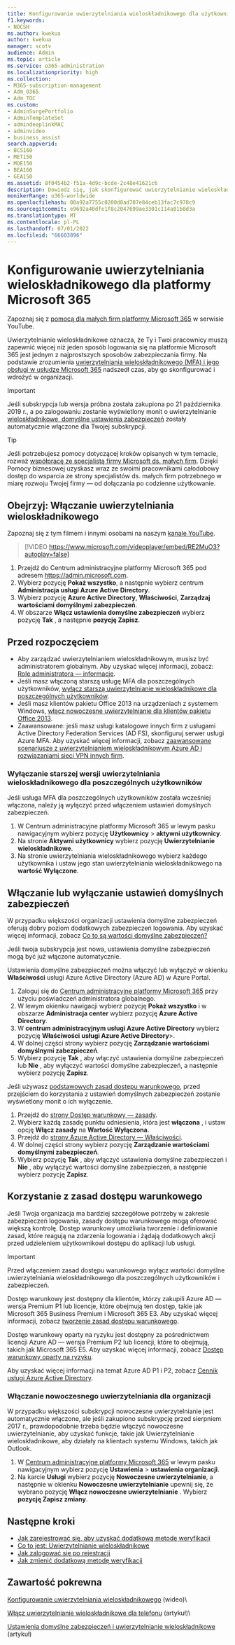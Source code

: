 ```yaml
---
title: Konfigurowanie uwierzytelniania wieloskładnikowego dla użytkowników
f1.keywords:
- NOCSH
ms.author: kwekua
author: kwekua
manager: scotv
audience: Admin
ms.topic: article
ms.service: o365-administration
ms.localizationpriority: high
ms.collection:
- M365-subscription-management
- Adm_O365
- Adm_TOC
ms.custom:
- AdminSurgePortfolio
- AdminTemplateSet
- admindeeplinkMAC
- adminvideo
- business_assist
search.appverid:
- BCS160
- MET150
- MOE150
- BEA160
- GEA150
ms.assetid: 8f0454b2-f51a-4d9c-bcde-2c48e41621c6
description: Dowiedz się, jak skonfigurować uwierzytelnianie wieloskładnikowe dla organizacji.
monikerRange: o365-worldwide
ms.openlocfilehash: 00a92a7755c0200d0ad707e84ceb13fac7c978c9
ms.sourcegitcommit: e9692a40dfe1f8c2047699ae3301c114a01b0d3a
ms.translationtype: MT
ms.contentlocale: pl-PL
ms.lasthandoff: 07/01/2022
ms.locfileid: "66603896"
---
```

# <a name="set-up-multifactor-authentication-for-microsoft-365"></a>Konfigurowanie uwierzytelniania wieloskładnikowego dla platformy Microsoft 365

Zapoznaj się z [pomocą dla małych firm platformy Microsoft 365](https://go.microsoft.com/fwlink/?linkid=2197659) w serwisie YouTube.

Uwierzytelnianie wieloskładnikowe oznacza, że Ty i Twoi pracownicy muszą zapewnić więcej niż jeden sposób logowania się na platformie Microsoft 365 jest jednym z najprostszych sposobów zabezpieczania firmy. Na podstawie zrozumienia [uwierzytelniania wieloskładnikowego (MFA) i jego obsługi w usłudze Microsoft 365](multi-factor-authentication-microsoft-365.md) nadszedł czas, aby go skonfigurować i wdrożyć w organizacji. 

> [!IMPORTANT]
> Jeśli subskrypcja lub wersja próbna została zakupiona po 21 października 2019 r., a po zalogowaniu zostanie wyświetlony monit o uwierzytelnianie [wieloskładnikowe, domyślne ustawienia zabezpieczeń](/azure/active-directory/fundamentals/concept-fundamentals-security-defaults) zostały automatycznie włączone dla Twojej subskrypcji.

> [!TIP]
> Jeśli potrzebujesz pomocy dotyczącej kroków opisanych w tym temacie, rozważ [współpracę ze specjalistą firmy Microsoft ds. małych firm](https://go.microsoft.com/fwlink/?linkid=2186871). Dzięki Pomocy biznesowej uzyskasz wraz ze swoimi pracownikami całodobowy dostęp do wsparcia ze strony specjalistów ds. małych firm potrzebnego w miarę rozwoju Twojej firmy — od dołączania po codzienne użytkowanie.

## <a name="watch-turn-on-multifactor-authentication"></a>Obejrzyj: Włączanie uwierzytelniania wieloskładnikowego

Zapoznaj się z tym filmem i innymi osobami na naszym [kanale YouTube](https://go.microsoft.com/fwlink/?linkid=2197909).

> [!VIDEO https://www.microsoft.com/videoplayer/embed/RE2MuO3?autoplay=false]

1. Przejdź do Centrum administracyjne platformy Microsoft 365 pod adresem <a href="https://admin.microsoft.com/ " target="_blank">https://admin.microsoft.com</a>.
1. Wybierz pozycję **Pokaż wszystko**, a następnie wybierz centrum **Administracja usługi Azure Active Directory**.
1. Wybierz pozycję **Azure Active Directory**, **Właściwości**, **Zarządzaj wartościami domyślnymi zabezpieczeń**.
1. W obszarze **Włącz ustawienia domyślne zabezpieczeń** wybierz pozycję **Tak** , a następnie **pozycję Zapisz**.

## <a name="before-you-begin"></a>Przed rozpoczęciem

- Aby zarządzać uwierzytelnianiem wieloskładnikowym, musisz być administratorem globalnym. Aby uzyskać więcej informacji, zobacz: [Role administratora — informacje](../add-users/about-admin-roles.md).
- Jeśli masz włączoną starszą usługę MFA dla poszczególnych użytkowników, [wyłącz starszą uwierzytelnianie wieloskładnikowe dla poszczególnych użytkowników](#turn-off-legacy-per-user-mfa).
- Jeśli masz klientów pakietu Office 2013 na urządzeniach z systemem Windows, [włącz nowoczesne uwierzytelnianie dla klientów pakietu Office 2013](./enable-modern-authentication.md).
- Zaawansowane: jeśli masz usługi katalogowe innych firm z usługami Active Directory Federation Services (AD FS), skonfiguruj serwer usługi Azure MFA. Aby uzyskać więcej informacji, zobacz [zaawansowane scenariusze z uwierzytelnianiem wieloskładnikowym Azure AD i rozwiązaniami sieci VPN innych firm](/azure/active-directory/authentication/howto-mfaserver-nps-vpn).

### <a name="turn-off-legacy-per-user-mfa"></a>Wyłączanie starszej wersji uwierzytelniania wieloskładnikowego dla poszczególnych użytkowników

Jeśli usługa MFA dla poszczególnych użytkowników została wcześniej włączona, należy ją wyłączyć przed włączeniem ustawień domyślnych zabezpieczeń.

1. W Centrum administracyjne platformy Microsoft 365 w lewym pasku nawigacyjnym wybierz pozycję **Użytkownicy** \> **aktywni użytkownicy**.
1. Na stronie **Aktywni użytkownicy** wybierz pozycję **Uwierzytelnianie wieloskładnikowe**.
1. Na stronie uwierzytelniania wieloskładnikowego wybierz każdego użytkownika i ustaw jego stan uwierzytelniania wieloskładnikowego na **wartość Wyłączone**.

## <a name="turn-security-defaults-on-or-off"></a>Włączanie lub wyłączanie ustawień domyślnych zabezpieczeń

W przypadku większości organizacji ustawienia domyślne zabezpieczeń oferują dobry poziom dodatkowych zabezpieczeń logowania. Aby uzyskać więcej informacji, zobacz [Co to są wartości domyślne zabezpieczeń?](/azure/active-directory/fundamentals/concept-fundamentals-security-defaults)

Jeśli twoja subskrypcja jest nowa, ustawienia domyślne zabezpieczeń mogą być już włączone automatycznie.

Ustawienia domyślne zabezpieczeń można włączyć lub wyłączyć w okienku **Właściwości** usługi Azure Active Directory (Azure AD) w Azure Portal.

1. Zaloguj się do [Centrum administracyjne platformy Microsoft 365](https://admin.microsoft.com) przy użyciu poświadczeń administratora globalnego.
2. W lewym okienku nawigacji wybierz pozycję **Pokaż wszystko** i w obszarze **Administracja center** wybierz pozycję **Azure Active Directory**.
3. W **centrum administracyjnym usługi Azure Active Directory** wybierz pozycję **Właściwości** **usługi Azure Active Directory**\>.
4. W dolnej części strony wybierz pozycję **Zarządzanie wartościami domyślnymi zabezpieczeń**.
5. Wybierz pozycję **Tak** , aby włączyć ustawienia domyślne zabezpieczeń lub **Nie** , aby wyłączyć wartości domyślne zabezpieczeń, a następnie wybierz pozycję **Zapisz**.

Jeśli używasz [podstawowych zasad dostępu warunkowego](/azure/active-directory/conditional-access/concept-baseline-protection), przed przejściem do korzystania z ustawień domyślnych zabezpieczeń zostanie wyświetlony monit o ich wyłączenie.

1. Przejdź do [strony Dostęp warunkowy — zasady](https://portal.azure.com/#blade/Microsoft_AAD_IAM/ConditionalAccessBlade/Policies).
2. Wybierz każdą zasadę punktu odniesienia, która jest **włączona** , i ustaw opcję **Włącz zasady** na **Wartość Wyłączona**.
3. Przejdź do [strony Azure Active Directory — Właściwości](https://portal.azure.com/#blade/Microsoft_AAD_IAM/ActiveDirectoryMenuBlade/Properties).
4. W dolnej części strony wybierz pozycję **Zarządzanie wartościami domyślnymi zabezpieczeń**.
5. Wybierz pozycję **Tak** , aby włączyć ustawienia domyślne zabezpieczeń i **Nie** , aby wyłączyć wartości domyślne zabezpieczeń, a następnie wybierz pozycję **Zapisz**.

## <a name="use-conditional-access-policies"></a>Korzystanie z zasad dostępu warunkowego

Jeśli Twoja organizacja ma bardziej szczegółowe potrzeby w zakresie zabezpieczeń logowania, zasady dostępu warunkowego mogą oferować większą kontrolę. Dostęp warunkowy umożliwia tworzenie i definiowanie zasad, które reagują na zdarzenia logowania i żądają dodatkowych akcji przed udzieleniem użytkownikowi dostępu do aplikacji lub usługi.

> [!IMPORTANT]
> Przed włączeniem zasad dostępu warunkowego wyłącz wartości domyślne uwierzytelniania wieloskładnikowego dla poszczególnych użytkowników i zabezpieczeń.

Dostęp warunkowy jest dostępny dla klientów, którzy zakupili Azure AD — wersja Premium P1 lub licencje, które obejmują ten dostęp, takie jak Microsoft 365 Business Premium i Microsoft 365 E3. Aby uzyskać więcej informacji, zobacz [tworzenie zasad dostępu warunkowego](/azure/active-directory/authentication/tutorial-enable-azure-mfa).

Dostęp warunkowy oparty na ryzyku jest dostępny za pośrednictwem licencji Azure AD — wersja Premium P2 lub licencji, które to obejmują, takich jak Microsoft 365 E5. Aby uzyskać więcej informacji, zobacz [Dostęp warunkowy oparty na ryzyku](/azure/active-directory/conditional-access/howto-conditional-access-policy-risk).

Aby uzyskać więcej informacji na temat Azure AD P1 i P2, zobacz [Cennik usługi Azure Active Directory](https://azure.microsoft.com/pricing/details/active-directory/).

### <a name="turn-on-modern-authentication-for-your-organization"></a>Włączanie nowoczesnego uwierzytelniania dla organizacji

W przypadku większości subskrypcji nowoczesne uwierzytelnianie jest automatycznie włączone, ale jeśli zakupiono subskrypcję przed sierpniem 2017 r., prawdopodobnie trzeba będzie włączyć nowoczesne uwierzytelnianie, aby uzyskać funkcje, takie jak Uwierzytelnianie wieloskładnikowe, aby działały na klientach systemu Windows, takich jak Outlook.

1. W <a href="https://go.microsoft.com/fwlink/p/?linkid=2024339" target="_blank">Centrum administracyjne platformy Microsoft 365</a> w lewym pasku nawigacyjnym wybierz pozycję **Ustawienia** \> **ustawienia organizacji**.
2. Na karcie **Usługi** wybierz pozycję **Nowoczesne uwierzytelnianie**, a następnie w okienku **Nowoczesne uwierzytelnianie** upewnij się, że wybrano pozycję **Włącz nowoczesne uwierzytelnianie** . Wybierz **pozycję Zapisz zmiany**.

## <a name="next-steps"></a>Następne kroki

- [Jak zarejestrować się, aby uzyskać dodatkową metodę weryfikacji](https://support.microsoft.com/office/ace1d096-61e5-449b-a875-58eb3d74de14)
- [Co to jest: Uwierzytelnianie wieloskładnikowe](https://support.microsoft.com/help/4577374/what-is-multifactor-authentication)
- [Jak zalogować się po rejestracji](https://support.microsoft.com/office/2b856342-170a-438e-9a4f-3c092394d3cb)
- [Jak zmienić dodatkową metodę weryfikacji](https://support.microsoft.com/office/956ec8d0-7081-4518-a701-f8414cc20831)

## <a name="related-content"></a>Zawartość pokrewna

[Konfigurowanie uwierzytelniania wieloskładnikowego](set-up-multi-factor-authentication.md) (wideo)\

[Włącz uwierzytelnianie wieloskładnikowe dla telefonu](https://support.microsoft.com/office/ace1d096-61e5-449b-a875-58eb3d74de14) (artykuł)\

[Ustawienia domyślne zabezpieczeń i uwierzytelnianie wieloskładnikowe](/microsoft-365/business-premium/m365bp-conditional-access) (artykuł)